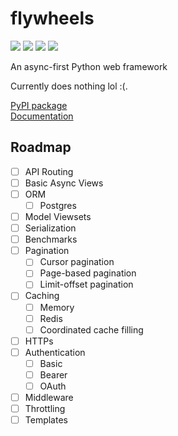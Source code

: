 # flywheels

<img src="https://img.shields.io/pypi/dm/flywheels" />
<img src="https://img.shields.io/codecov/c/github/st3v3nmw/flywheels/main" />
<img src="https://img.shields.io/pypi/v/flywheels" />
<img src="https://img.shields.io/pypi/pyversions/flywheels" />

An async-first Python web framework

Currently does nothing lol :(.

[PyPI package](https://pypi.org/project/flywheels/) \
[Documentation](https://www.stephenmwangi.com/flywheels/)


## Roadmap

- [ ] API Routing
- [ ] Basic Async Views
- [ ] ORM
    - [ ] Postgres
- [ ] Model Viewsets
- [ ] Serialization
- [ ] Benchmarks
- [ ] Pagination
    - [ ] Cursor pagination
    - [ ] Page-based pagination
    - [ ] Limit-offset pagination
- [ ] Caching
    - [ ] Memory
    - [ ] Redis
    - [ ] Coordinated cache filling
- [ ] HTTPs
- [ ] Authentication
    - [ ] Basic
    - [ ] Bearer
    - [ ] OAuth
- [ ] Middleware
- [ ] Throttling
- [ ] Templates
